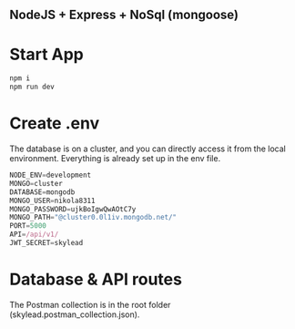 ## NodeJS + Express + NoSql (mongoose)

# Start App
```js
npm i
npm run dev
```

# Create .env

The database is on a cluster, and you can directly access it from the local environment. Everything is already set up in the env file.

```js
NODE_ENV=development
MONGO=cluster
DATABASE=mongodb
MONGO_USER=nikola8311
MONGO_PASSWORD=ujkBoIgwQwAOtC7y
MONGO_PATH="@cluster0.0l1iv.mongodb.net/"
PORT=5000
API=/api/v1/
JWT_SECRET=skylead
```

# Database & API routes

The Postman collection is in the root folder (skylead.postman_collection.json).
